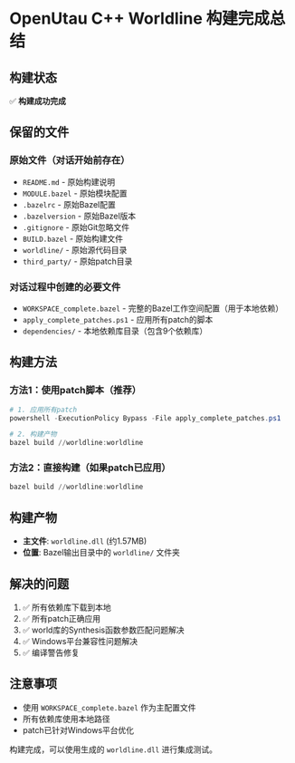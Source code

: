 # OpenUtau C++ Worldline 构建完成总结

## 构建状态
✅ **构建成功完成**

## 保留的文件

### 原始文件（对话开始前存在）
- `README.md` - 原始构建说明
- `MODULE.bazel` - 原始模块配置
- `.bazelrc` - 原始Bazel配置
- `.bazelversion` - 原始Bazel版本
- `.gitignore` - 原始Git忽略文件
- `BUILD.bazel` - 原始构建文件
- `worldline/` - 原始源代码目录
- `third_party/` - 原始patch目录

### 对话过程中创建的必要文件
- `WORKSPACE_complete.bazel` - 完整的Bazel工作空间配置（用于本地依赖）
- `apply_complete_patches.ps1` - 应用所有patch的脚本
- `dependencies/` - 本地依赖库目录（包含9个依赖库）

## 构建方法

### 方法1：使用patch脚本（推荐）
```powershell
# 1. 应用所有patch
powershell -ExecutionPolicy Bypass -File apply_complete_patches.ps1

# 2. 构建产物
bazel build //worldline:worldline
```

### 方法2：直接构建（如果patch已应用）
```powershell
bazel build //worldline:worldline
```

## 构建产物
- **主文件**: `worldline.dll` (约1.57MB)
- **位置**: Bazel输出目录中的 `worldline/` 文件夹

## 解决的问题
1. ✅ 所有依赖库下载到本地
2. ✅ 所有patch正确应用
3. ✅ world库的Synthesis函数参数匹配问题解决
4. ✅ Windows平台兼容性问题解决
5. ✅ 编译警告修复

## 注意事项
- 使用 `WORKSPACE_complete.bazel` 作为主配置文件
- 所有依赖库使用本地路径
- patch已针对Windows平台优化

构建完成，可以使用生成的 `worldline.dll` 进行集成测试。 